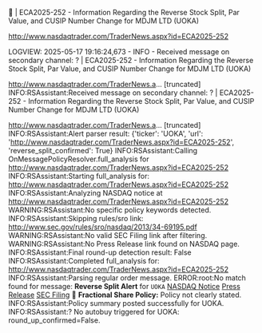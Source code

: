 📰 | ECA2025-252 - Information Regarding the Reverse Stock Split, Par Value, and CUSIP Number Change for MDJM LTD (UOKA)

<http://www.nasdaqtrader.com/TraderNews.aspx?id=ECA2025-252>

LOGVIEW:
2025-05-17 19:16:24,673 - INFO - Received message on secondary channel: ? | ECA2025-252 - Information Regarding the Reverse Stock Split, Par Value, and CUSIP Number Change for MDJM LTD (UOKA)

<http://www.nasdaqtrader.com/TraderNews.a>... [truncated]
INFO:RSAssistant:Received message on secondary channel: ? | ECA2025-252 - Information Regarding the Reverse Stock Split, Par Value, and CUSIP Number Change for MDJM LTD (UOKA)

<http://www.nasdaqtrader.com/TraderNews.a>... [truncated]
INFO:RSAssistant:Alert parser result: {'ticker': 'UOKA', 'url': '<http://www.nasdaqtrader.com/TraderNews.aspx?id=ECA2025-252>', 'reverse_split_confirmed': True}
INFO:RSAssistant:Calling OnMessagePolicyResolver.full_analysis for <http://www.nasdaqtrader.com/TraderNews.aspx?id=ECA2025-252>
INFO:RSAssistant:Starting full_analysis for: <http://www.nasdaqtrader.com/TraderNews.aspx?id=ECA2025-252>
INFO:RSAssistant:Analyzing NASDAQ notice at <http://www.nasdaqtrader.com/TraderNews.aspx?id=ECA2025-252>
WARNING:RSAssistant:No specific policy keywords detected.
INFO:RSAssistant:Skipping rules/sro link: <http://www.sec.gov/rules/sro/nasdaq/2013/34-69195.pdf>
WARNING:RSAssistant:No valid SEC Filing link after filtering.
WARNING:RSAssistant:No Press Release link found on NASDAQ page.
INFO:RSAssistant:Final round-up detection result: False
INFO:RSAssistant:Completed full_analysis for: <http://www.nasdaqtrader.com/TraderNews.aspx?id=ECA2025-252>
INFO:RSAssistant:Parsing regular order message.
ERROR:root:No match found for message: **Reverse Split Alert** for `UOKA`
[NASDAQ Notice](http://www.nasdaqtrader.com/TraderNews.aspx?id=ECA2025-252)
[Press Release](None)
[SEC Filing](None)
🧾 **Fractional Share Policy:** Policy not clearly stated.
INFO:RSAssistant:Policy summary posted successfully for UOKA.
INFO:RSAssistant:? No autobuy triggered for UOKA: round_up_confirmed=False.
